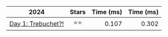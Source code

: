 | 2024                                                          | Stars | Time (ms)  | Time (ms)  |
|---------------------------------------------------------------|:-----:|-----------:|-----------:|
| [Day 1: Trebuchet?!](src/solutions/day01.zig)                 |  ⭐⭐ |      0.107 |      0.302 |

